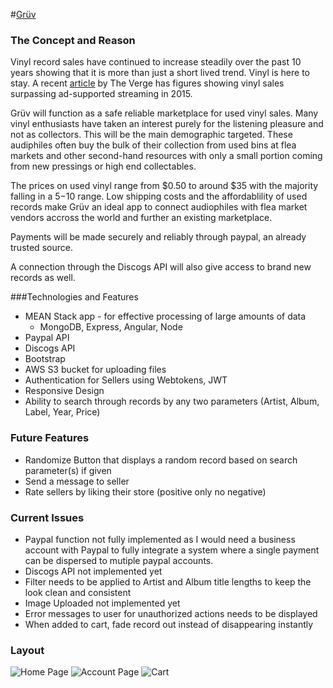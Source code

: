 #[Grüv](https://agile-lowlands-5230.herokuapp.com/)

### The Concept and Reason

Vinyl record sales have continued to increase steadily over the past 10 years showing that it is more than just a short lived trend. Vinyl is here to stay. A recent [article](http://www.theverge.com/2015/9/28/9408233/vinyl-sales-ad-supported-streaming-riaa-2015-report) by The Verge has figures showing vinyl sales surpassing ad-supported streaming in 2015.

Grüv will function as a safe reliable marketplace for used vinyl sales. Many vinyl enthusiasts have taken an interest purely for the listening pleasure and not as collectors. This will be the main demographic targeted. These audiphiles often buy the bulk of their collection from used bins at flea markets and other second-hand resources with only a small portion coming from new pressings or high end collectables. 

The prices on used vinyl range from $0.50 to around $35 with the majority falling in a $5-$10 range. Low shipping costs and the affordablility of used records make Grüv an ideal app to connect audiophiles with flea market vendors accross the world and further an existing marketplace.

Payments will be made securely and reliably through paypal, an already trusted source. 

A connection through the Discogs API will also give access to brand new records as well.

###Technologies and Features

* MEAN Stack app - for effective processing of large amounts of data
	* MongoDB, Express, Angular, Node
* Paypal API
* Discogs API
* Bootstrap
* AWS S3 bucket for uploading files
* Authentication for Sellers using Webtokens, JWT
* Responsive Design
* Ability to search through records by any two parameters (Artist, Album, Label, Year, Price)

### Future Features
* Randomize Button that displays a random record based on search parameter(s) if given
* Send a message to seller
* Rate sellers by liking their store (positive only no negative)

### Current Issues
* Paypal function not fully implemented as I would need a business account with Paypal to fully integrate a system where a single payment can be dispersed to mutiple paypal accounts.
* Discogs API not implemented yet
* Filter needs to be applied to Artist and Album title lengths to keep the look clean and consistent
* Image Uploaded not implemented yet
* Error messages to user for unauthorized actions needs to be displayed 
* When added to cart, fade record out instead of disappearing instantly

### Layout

![Home Page](https://i.imgur.com/844bZZO.jpg)
![Account Page](https://i.imgur.com/7b0XDzb.png)
![Cart](https://i.imgur.com/DtXftjK.png)
